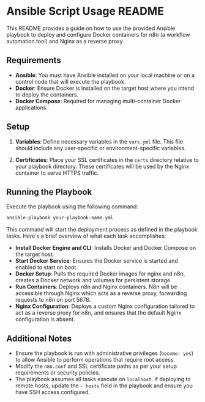 # Ansible Script Usage README

This README provides a guide on how to use the provided Ansible playbook to deploy and configure Docker containers for n8n (a workflow automation tool) and Nginx as a reverse proxy.

## Requirements

- **Ansible**: You must have Ansible installed on your local machine or on a control node that will execute the playbook.
- **Docker**: Ensure Docker is installed on the target host where you intend to deploy the containers.
- **Docker Compose**: Required for managing multi-container Docker applications.

## Setup

1. **Variables**: Define necessary variables in the `vars.yml` file. This file should include any user-specific or environment-specific variables.

2. **Certificates**: Place your SSL certificates in the `certs` directory relative to your playbook directory. These certificates will be used by the Nginx container to serve HTTPS traffic.

## Running the Playbook

Execute the playbook using the following command:

```bash
ansible-playbook your-playbook-name.yml
```

This command will start the deployment process as defined in the playbook tasks. Here's a brief overview of what each task accomplishes:

- **Install Docker Engine and CLI**: Installs Docker and Docker Compose on the target host.
- **Start Docker Service**: Ensures the Docker service is started and enabled to start on boot.
- **Docker Setup**: Pulls the required Docker images for nginx and n8n, creates a Docker network and volumes for persistent storage.
- **Run Containers**: Deploys n8n and Nginx containers. N8n will be accessible through Nginx which acts as a reverse proxy, forwarding requests to n8n on port 5678.
- **Nginx Configuration**: Deploys a custom Nginx configuration tailored to act as a reverse proxy for n8n, and ensures that the default Nginx configuration is absent.

## Additional Notes

- Ensure the playbook is run with administrative privileges (`become: yes`) to allow Ansible to perform operations that require root access.
- Modify the `n8n.conf` and SSL certificate paths as per your setup requirements or security policies.
- The playbook assumes all tasks execute on `localhost`. If deploying to remote hosts, update the `- hosts` field in the playbook and ensure you have SSH access configured.